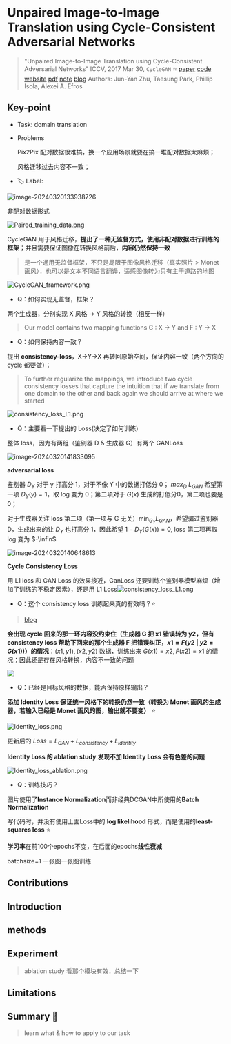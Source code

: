 # Unpaired Image-to-Image Translation using Cycle-Consistent Adversarial Networks

> "Unpaired Image-to-Image Translation using Cycle-Consistent Adversarial Networks" ICCV, 2017 Mar 30, `CycleGAN` :star:
> [paper](http://arxiv.org/abs/1703.10593v7) [code]() [website](https://junyanz.github.io/CycleGAN/) [pdf](./2017_03_ICCV_Unpaired-Image-to-Image-Translation-using-Cycle-Consistent-Adversarial-Networks.pdf) [note](./2017_03_ICCV_Unpaired-Image-to-Image-Translation-using-Cycle-Consistent-Adversarial-Networks_Note.md) [blog](https://zhuanlan.zhihu.com/p/402819206) 
> Authors: Jun-Yan Zhu, Taesung Park, Phillip Isola, Alexei A. Efros

## Key-point

- Task: domain translation

- Problems

  Pix2Pix 配对数据很难搞，换一个应用场景就要在搞一堆配对数据太麻烦；

  风格迁移过去内容不一致；

- :label: Label:

![image-20240320133938726](docs/2017_03_ICCV_Unpaired-Image-to-Image-Translation-using-Cycle-Consistent-Adversarial-Networks_Note/image-20240320133938726.png)

非配对数据形式

![Paired_training_data.png](docs/2017_03_ICCV_Unpaired-Image-to-Image-Translation-using-Cycle-Consistent-Adversarial-Networks_Note/Paired_training_data.png)

CycleGAN 用于风格迁移，**提出了一种无监督方式，使用非配对数据进行训练的框架**；并且需要保证图像在转换风格前后，**内容仍然保持一致**

> 是一个通用无监督框架，不只是局限于图像风格迁移（真实照片 > Monet 画风），也可以是文本不同语言翻译，遥感图像转为只有主干道路的地图

![CycleGAN_framework.png](docs/2017_03_ICCV_Unpaired-Image-to-Image-Translation-using-Cycle-Consistent-Adversarial-Networks_Note/CycleGAN_framework.png)

- Q：如何实现无监督，框架？

两个生成器，分别实现 X 风格 -> Y 风格的转换（相反一样）

> Our model contains two mapping functions G : X → Y and F : Y → X



- Q：如何保持内容一致？

提出 **consistency-loss**，X->Y->X 再转回原始空间，保证内容一致（两个方向的 cycle 都要做）；

> To further regularize the mappings, we introduce two cycle consistency losses that capture the intuition that if we translate from one domain to the other and back again we should arrive at where we started

![consistency_loss_L1.png](docs/2017_03_ICCV_Unpaired-Image-to-Image-Translation-using-Cycle-Consistent-Adversarial-Networks_Note/consistency_loss_L1.png)





- Q：主要看一下提出的 Loss(决定了如何训练)

整体 loss，因为有两组（鉴别器 D & 生成器 G）有两个 GANLoss

![image-20240320141833095](docs/2017_03_ICCV_Unpaired-Image-to-Image-Translation-using-Cycle-Consistent-Adversarial-Networks_Note/image-20240320141833095.png)



**adversarial loss**

鉴别器 $D_Y$ 对于 y 打高分 1，对于不像 Y 中的数据打低分 0； $max_D~{ L_{GAN}}$  希望第一项 $D_Y(y)=1$，取 log 变为 0；第二项对于 $G(x)$ 生成的打低分0，第二项也要是 0；

对于生成器关注 loss 第二项（第一项与 G 无关）$\min_{G_Y}{L_{GAN}}$，希望骗过鉴别器 D，生成出来的让 $D_Y$ 也打高分 1，因此希望 $1-D_Y(G(x)) = 0$, loss 第二项再取 log 变为 $-\infin$

![image-20240320140648613](docs/2017_03_ICCV_Unpaired-Image-to-Image-Translation-using-Cycle-Consistent-Adversarial-Networks_Note/image-20240320140648613.png)



**Cycle Consistency Loss**

用 L1 loss 和 GAN Loss 的效果接近，GanLoss 还要训练个鉴别器模型麻烦（增加了训练的不稳定因素），还是用 L1 Loss![consistency_loss_L1.png](docs/2017_03_ICCV_Unpaired-Image-to-Image-Translation-using-Cycle-Consistent-Adversarial-Networks_Note/consistency_loss_L1.png)





- Q：这个 consistency loss 训练起来真的有效吗？:star:

> [blog](https://zhuanlan.zhihu.com/p/402819206)

**会出现 cycle 回来的那一环内容没约束住（生成器 G 把 x1 错误转为 y2，但有 consistency loss 帮助下回来的那个生成器 F 把错误纠正，$x1 = F(y2~|~y2 = G(x1))$）的情况**：$(x1,y1),(x2,y2)$ 数据，训练出来 $G(x1)=x2, F(x2)=x1$ 的情况；因此还是存在风格转换，内容不一致的问题

![](https://pic1.zhimg.com/80/v2-19147669a5ed1d913307f4e0f6307858_720w.webp)





- Q：已经是目标风格的数据，能否保持原样输出？

**添加 Identity Loss 保证统一风格下的转换仍然一致（转换为 Monet 画风的生成器，若输入已经是 Monet 画风的图，输出就不要变）** :star:

![Identity_loss.png](docs/2017_03_ICCV_Unpaired-Image-to-Image-Translation-using-Cycle-Consistent-Adversarial-Networks_Note/Identity_loss.png)

更新后的 $Loss = L_{GAN} + L_{consistency} + L_{identity}$

 **Identity Loss  的 ablation study 发现不加 Identity Loss 会有色差的问题**

![Identity_loss_ablation.png](docs/2017_03_ICCV_Unpaired-Image-to-Image-Translation-using-Cycle-Consistent-Adversarial-Networks_Note/Identity_loss_ablation.png)





- Q：训练技巧？

图片使用了**Instance Normalization**而非经典DCGAN中所使用的**Batch Normalization**

写代码时，并没有使用上面Loss中的 **log likelihood** 形式，而是使用的**least-squares loss** :star:

**学习率**在前100个epochs不变，在后面的epochs**线性衰减**

batchsize=1 一张图一张图训练





## Contributions



## Introduction



## methods



## Experiment

> ablation study 看那个模块有效，总结一下



## Limitations



## Summary :star2:

> learn what & how to apply to our task

